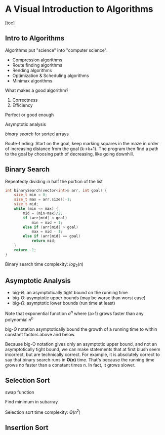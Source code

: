 # A Visual Introduction to Algorithms

[toc]



## Intro to Algorithms

Algorithms put "science" into "computer science".

- Compression algorithms
- Route finding algorithms
- Rending algorithms
- Optimization & Scheduling algorithms
- Minimax algorithms

What makes a good algorithm?

1. Correctness
2. Efficiency

Perfect or good enough

Asymptotic analysis

*binary search* for sorted arrays

Route-finding: Start on the goal, keep marking squares in the maze in order of increasing distance from the goal (k->k+1). The program then find a path to the goal by choosing path of decreasing, like going downhill.

## Binary Search

Repeatedly dividing in half the portion of the list

```c++
int binarySearch(vector<int>& arr, int goal) {
    size_t min = 0;
    size_t max = arr.size()-1;
    size_t mid;
    while (min <= max) {
        mid = (min+max)/2;
        if (arr[mid] < goal)
            min = mid + 1;
        else if (arr[mid] > goal)
            max = mid - 1;
        else if (arr[mid] == goal)
            return mid;
    }
    return -1;
}
```

Binary search time complexity: $log_2(n)$

## Asymptotic Analysis

- big-$\Theta$: an asymptotically tight bound on the running time
- big-O: asymptotic upper bounds (may be worse than worst case)
- big-$\Omega$: asymptotic lower bounds (run time at least)

Note that exponential function $a^n$ where (a>1) grows faster than any polynomial $n^b$

big-$\Theta$ notation asymptotically bound the growth of a running time to within constant factors above and below.

Because big-O notation gives only an asymptotic upper bound, and not an  asymptotically tight bound, we can make statements that at first blush  seem incorrect, but are technically correct. For example, it is  absolutely correct to say that binary search runs in **O(n)** time. That's because the running time grows no faster than a constant times n. In fact, it grows slower. 

## Selection Sort

swap function

Find minimum in subarray

Selection sort time complexity: $\Theta(n^2)$

## Insertion Sort

